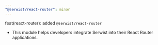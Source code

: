 ```yaml
---
"@serwist/react-router": minor
---
```


feat(react-router): added `@serwist/react-router`

- This module helps developers integrate Serwist into their React Router applications.
